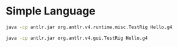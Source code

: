 # Simple Language

```bash
java -cp antlr.jar org.antlr.v4.runtime.misc.TestRig Hello.g4
```

```bash
java -cp antlr.jar org.antlr.v4.gui.TestRig Hello.g4
```
